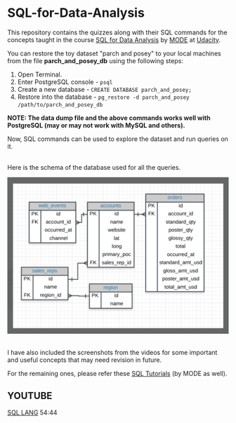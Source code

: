 # SQL-for-Data-Analysis

This repository contains the quizzes along with their SQL commands for the concepts taught in the course [SQL for Data Analysis](https://in.udacity.com/course/sql-for-data-analysis--ud198) by [MODE](https://modeanalytics.com) at [Udacity](http://udacity.com/).

You can restore the toy dataset  "parch and posey" to your local machines from the file **parch_and_posey_db** using the following steps:

1. Open Terminal.
2. Enter PostgreSQL console - `psql` 
3. Create a new database - `CREATE DATABASE parch_and_posey;`
4. Restore into the database - `pg_restore -d parch_and_posey /path/to/parch_and_posey_db`


**NOTE: The data dump file and the above commands works well with PostgreSQL (may or may not work with MySQL and others).**


Now, SQL commands can be used to explore the dataset and run queries on it.

</br>
Here is the schema of the database used for all the queries.

![](schema.png)

</br>
I have also included the screenshots from the videos for some important and useful concepts that may need revision in future.

For the remaining ones, please refer these [SQL Tutorials](https://community.modeanalytics.com/sql/) (by MODE as well).





## YOUTUBE
[SQL LANG](https://www.youtube.com/watch?v=qw--VYLpxG4) 54:44
